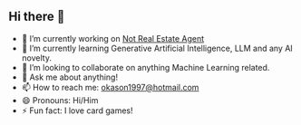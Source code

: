 ## Hi there 👋

- 🔭 I’m currently working on [Not Real Estate Agent](https://github.com/okason97/Not-Real-Estate-Agent)
- 🌱 I’m currently learning Generative Artificial Intelligence, LLM and any AI novelty.
- 👯 I’m looking to collaborate on anything Machine Learning related.
- 💬 Ask me about anything!
- 📫 How to reach me: okason1997@hotmail.com
- 😄 Pronouns: Hi/Him
- ⚡ Fun fact: I love card games!

<!--
**okason97/okason97** is a ✨ _special_ ✨ repository because its `README.md` (this file) appears on your GitHub profile.

Here are some ideas to get you started:

- 🔭 I’m currently working on ...
- 🌱 I’m currently learning ...
- 👯 I’m looking to collaborate on ...
- 🤔 I’m looking for help with ...
- 💬 Ask me about ...
- 📫 How to reach me: ...
- 😄 Pronouns: ...
- ⚡ Fun fact: ...
-->
